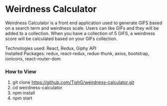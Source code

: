 # Weirdness Calculator

Weirdness Calculator is a front end application used to generate GIFS based on a search term and weirdness scale. Users can like GIFs and they will be added to a collection. When you have a collection of 5 GIFS, a weirdness score will be calculated based on your GIFs collection.

Technologies used: React, Redux, Giphy API\
Installed Packages: redux, react-redux, redux-thunk, axios, bootstrap, ionicons, react-router-dom

### How to View

1. git clone https://github.com/TishG/weirdness-calculator.git
2. cd weirdness-calculator
3. npm install
4. npm start
